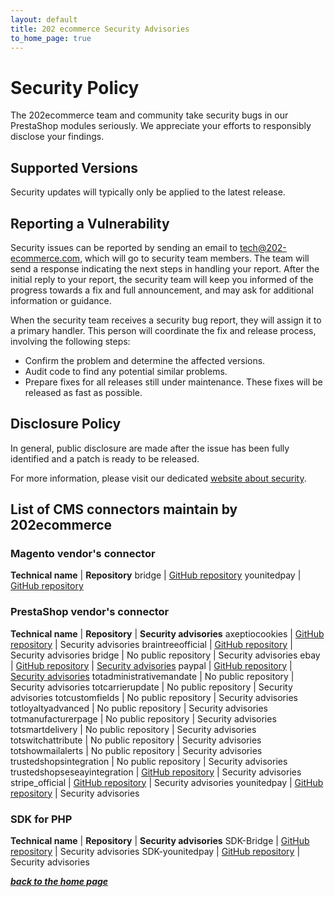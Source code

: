 ```yaml
---
layout: default
title: 202 ecommerce Security Advisories
to_home_page: true
---
```


# Security Policy

The 202ecommerce team and community take security bugs in our PrestaShop modules seriously. We appreciate your efforts to responsibly disclose your findings.

## Supported Versions

Security updates will typically only be applied to the latest release.

## Reporting a Vulnerability

Security issues can be reported by sending an email to tech@202-ecommerce.com, which will go to security team members.
The team will send a response indicating the next steps in handling your report.
After the initial reply to your report, the security team will keep you informed of the progress towards a fix and full announcement, and may ask for additional information or guidance.

When the security team receives a security bug report, they will assign it to a primary handler. 
This person will coordinate the fix and release process, involving the following steps:

 - Confirm the problem and determine the affected versions.
 - Audit code to find any potential similar problems.
 - Prepare fixes for all releases still under maintenance. These fixes will be released as fast as possible.


## Disclosure Policy

In general, public disclosure are made after the issue has been fully identified and a patch is ready to be released.

For more information, please visit our dedicated [website about security](https://202ecommerce.github.io/security-advisories/).


## List of CMS connectors maintain by 202ecommerce

### Magento vendor's connector

**Technical name** | **Repository**
bridge | [GitHub repository](https://github.com/BridgeAPI-Io/Magento)
younitedpay | [GitHub repository](https://github.com/YounitedCredit/younitedpay-module-magento2)

### PrestaShop vendor's connector

**Technical name** | **Repository** | **Security advisories**
axeptiocookies | [GitHub repository](https://github.com/202ecommerce/axeptiocookies) | Security advisories
braintreeofficial | [GitHub repository](https://github.com/202-ecommerce/braintreeofficial) | Security advisories
bridge | No public repository | Security advisories
ebay | [GitHub repository](https://github.com/202ecommerce/ebay2) | [Security advisories](https://github.com/202ecommerce/ebay2/security)
paypal | [GitHub repository](https://github.com/202-ecommerce/paypal) | [Security advisories](https://github.com/202-ecommerce/paypal/security)
totadministrativemandate | No public repository | Security advisories
totcarrierupdate | No public repository | Security advisories
totcustomfields | No public repository | Security advisories
totloyaltyadvanced | No public repository | Security advisories
totmanufacturerpage | No public repository | Security advisories
totsmartdelivery | No public repository | Security advisories
totswitchattribute | No public repository | Security advisories
totshowmailalerts | No public repository | Security advisories
trustedshopsintegration | No public repository | Security advisories
trustedshopseseayintegration | [GitHub repository](https://github.com/trustedshops/connect-prestashop-app) | Security advisories
stripe_official | [GitHub repository](https://github.com/202-ecommerce/stripe_official) | Security advisories
younitedpay | [GitHub repository](https://github.com/YounitedCredit/younitedpay-module-prestashop) | Security advisories


### SDK for PHP

**Technical name** | **Repository** | **Security advisories**
SDK-Bridge | [GitHub repository](https://github.com/BridgeAPI-Io/SDK-Bridge) | Security advisories
SDK-younitedpay | [GitHub repository](https://github.com/YounitedCredit/younitedpay-sdk-php) | Security advisories

***[back to the home page](/index.md)***